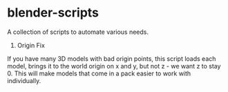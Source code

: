 # blender-scripts
A collection of scripts to automate various needs.

1. Origin Fix

If you have many 3D models with bad origin points, this script loads each model, brings it to the world origin on x and y, but not z - we want z to stay 0. This will make models that come in a pack easier to work with individually.
